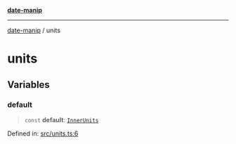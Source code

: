 [**date-manip**](index.md)

***

[date-manip](modules.md) / units

# units

## Variables

### default

> `const` **default**: [`InnerUnits`](types.md#innerunits)

Defined in: [src/units.ts:6](https://github.com/fengxinming/date-manip/blob/8fccf261c90ecd05d2eaf7f8c5a47a123e2bb753/src/units.ts#L6)
